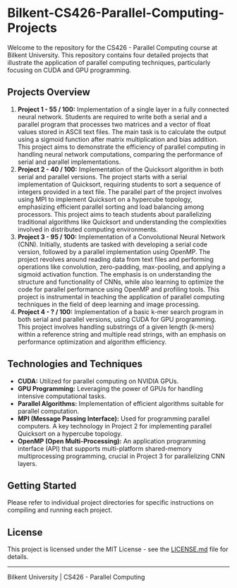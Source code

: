 # Bilkent-CS426-Parallel-Computing-Projects

Welcome to the repository for the CS426 - Parallel Computing course at Bilkent University. This repository contains four detailed projects that illustrate the application of parallel computing techniques, particularly focusing on CUDA and GPU programming.

## Projects Overview

1. **Project 1 - 55 / 100:** Implementation of a single layer in a fully connected neural network. Students are required to write both a serial and a parallel program that processes two matrices and a vector of float values stored in ASCII text files. The main task is to calculate the output using a sigmoid function after matrix multiplication and bias addition. This project aims to demonstrate the efficiency of parallel computing in handling neural network computations, comparing the performance of serial and parallel implementations.
2. **Project 2 - 40 / 100:** Implementation of the Quicksort algorithm in both serial and parallel versions. The project starts with a serial implementation of Quicksort, requiring students to sort a sequence of integers provided in a text file. The parallel part of the project involves using MPI to implement Quicksort on a hypercube topology, emphasizing efficient parallel sorting and load balancing among processors. This project aims to teach students about parallelizing traditional algorithms like Quicksort and understanding the complexities involved in distributed computing environments.
3. **Project 3 - 95 / 100:** Implementation of a Convolutional Neural Network (CNN). Initially, students are tasked with developing a serial code version, followed by a parallel implementation using OpenMP. The project revolves around reading data from text files and performing operations like convolution, zero-padding, max-pooling, and applying a sigmoid activation function. The emphasis is on understanding the structure and functionality of CNNs, while also learning to optimize the code for parallel performance using OpenMP and profiling tools. This project is instrumental in teaching the application of parallel computing techniques in the field of deep learning and image processing.
4. **Project 4 - ? / 100:** Implementation of a basic k-mer search program in both serial and parallel versions, using CUDA for GPU programming. This project involves handling substrings of a given length (k-mers) within a reference string and multiple read strings, with an emphasis on performance optimization and algorithm efficiency.

## Technologies and Techniques

- **CUDA:** Utilized for parallel computing on NVIDIA GPUs.
- **GPU Programming:** Leveraging the power of GPUs for handling intensive computational tasks.
- **Parallel Algorithms:** Implementation of efficient algorithms suitable for parallel computation.
- **MPI (Message Passing Interface):** Used for programming parallel computers. A key technology in Project 2 for implementing parallel Quicksort on a hypercube topology.
- **OpenMP (Open Multi-Processing):** An application programming interface (API) that supports multi-platform shared-memory multiprocessing programming, crucial in Project 3 for parallelizing CNN layers.
  
## Getting Started

Please refer to individual project directories for specific instructions on compiling and running each project.

## License

This project is licensed under the MIT License - see the [LICENSE.md](LICENSE.md) file for details.

---

Bilkent University | CS426 - Parallel Computing
